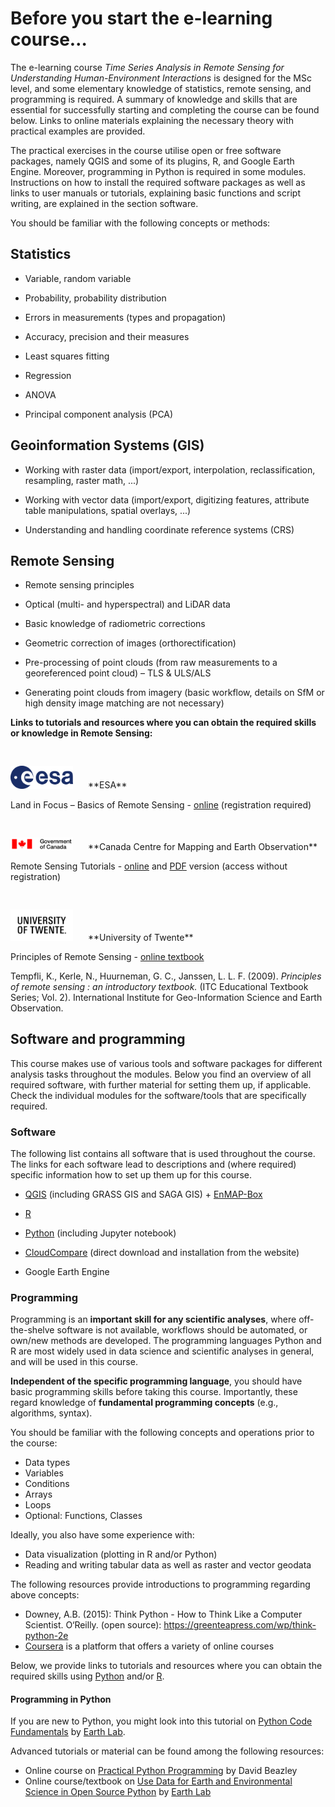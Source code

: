 # Before you start the e-learning course…

The e-learning course *Time Series Analysis in Remote Sensing for
Understanding Human-Environment Interactions* is designed for the MSc level,
and some elementary knowledge of statistics, remote sensing, and
programming is required. A summary of knowledge and skills that are essential
for successfully starting and completing the course can be found below. Links to
online materials explaining the necessary theory with practical examples are
provided.  

The practical exercises in the course utilise open or free software packages,
namely QGIS and some of its plugins, R, and Google Earth Engine. Moreover,
programming in Python is required in some modules. Instructions on how to install
the required software packages as well as links to user manuals or tutorials,
explaining basic functions and script writing, are explained in the section
software.

You should be familiar with the following concepts or methods:

## Statistics

* Variable, random variable

* Probability, probability distribution

* Errors in measurements (types and propagation)

* Accuracy, precision and their measures

* Least squares fitting

* Regression

* ANOVA

* Principal component analysis (PCA)

## Geoinformation Systems (GIS)

* Working with raster data (import/export, interpolation, reclassification, resampling, raster math, ...)

* Working with vector data (import/export, digitizing features, attribute table manipulations, spatial overlays, ...)

* Understanding and handling coordinate reference systems (CRS)


## Remote Sensing

* Remote sensing principles

* Optical (multi- and hyperspectral) and LiDAR data

* Basic knowledge of radiometric corrections

* Geometric correction of images (orthorectification)

* Pre-processing of point clouds (from raw measurements to a georeferenced point cloud) – TLS & ULS/ALS

* Generating point clouds from imagery (basic workflow, details on SfM or high density image matching are not necessary)



**Links to tutorials and resources where you can obtain the required skills or knowledge in Remote Sensing:**

<img src="media/logo_esa.png" alt="Logo" title="Logo - ESA" width="100" style="margin: 30px 20px 0px 0px;">
**ESA**

Land in Focus – Basics of Remote Sensing - [online](https://eo-college.org/courses/landinfocus/) (registration required)


<img src="media/logo_government_of_canada.png" alt="Logo" title="Logo - Government of Canada" width="100" style="margin: 30px 20px 0px 0px;">
**Canada Centre for Mapping and Earth Observation**

Remote Sensing Tutorials - [online](http://www.nrcan.gc.ca/earth-sciences/geomatics/satellite-imagery-air-photos/satellite-imagery-products/educational-resources/9309) and [PDF](https://www.nrcan.gc.ca/sites/www.nrcan.gc.ca/files/earthsciences/pdf/resource/tutor/fundam/pdf/fundamentals_e.pdf) version (access without registration)


<img src="media/logo_university_of_twente.png" alt="Logo" title="Logo - University of Twente" width="100" style="margin: 30px 20px 0px 0px;">
**University of Twente**

Principles of Remote Sensing - [online textbook](http://www.itc.nl/library/papers_2009/general/PrinciplesRemoteSensing.pdf)

Tempfli, K., Kerle, N., Huurneman, G. C., Janssen, L. L. F. (2009). _Principles of remote sensing : an introductory textbook._ (ITC Educational Textbook Series; Vol. 2). International Institute for Geo-Information Science and Earth Observation.

## Software and programming

This course makes use of various tools and software packages for different analysis tasks throughout the modules.
Below you find an overview of all required software, with further material for setting them up, if applicable.
Check the individual modules for the software/tools that are specifically required.

### Software
The following list contains all software that is used throughout the course.
The links for each software lead to descriptions and (where required) specific information how to set up them up for this course.

* [QGIS](../software/software_qgis.md) (including GRASS GIS and SAGA GIS) + [EnMAP-Box](../software/software_enmap_box.md)

* [R](../software/software_r_language.md)

* [Python](../software/software_python.md) (including Jupyter notebook)

* [CloudCompare](../software/software_cloudcompare.md) (direct download and installation from the website)

* Google Earth Engine


### Programming

Programming is an **important skill for any scientific analyses**, where off-the-shelve software is not available, workflows should be automated, or own/new methods are developed.
The programming languages Python and R are most widely used in data science and scientific analyses in general, and will be used in this course.

**Independent of the specific programming language**, you should have basic programming skills before taking this course.
Importantly, these regard knowledge of **fundamental programming concepts** (e.g., algorithms, syntax).

You should be familiar with the following concepts and operations prior to the course:

* Data types
* Variables
* Conditions
* Arrays
* Loops
* Optional: Functions, Classes

Ideally, you also have some experience with:

* Data visualization (plotting in R and/or Python)
* Reading and writing tabular data as well as raster and vector geodata

The following resources provide introductions to programming regarding above concepts:

* Downey, A.B. (2015): Think Python - How to Think Like a Computer Scientist. O‘Reilly. (open source): https://greenteapress.com/wp/think-python-2e
* [Coursera](https://www.coursera.org/) is a platform that offers a variety of online courses

Below, we provide links to tutorials and resources where you can obtain the required skills using [Python](#programming-in-python) and/or [R](#programming-in-r).


#### Programming in Python
If you are new to Python, you might look into this tutorial on [Python Code Fundamentals](https://www.earthdatascience.org/courses/intro-to-earth-data-science/python-code-fundamentals/) by [Earth Lab](https://www.earthdatascience.org/).

Advanced tutorials or material can be found among the following resources:
* Online course on [Practical Python Programming](https://dabeaz-course.github.io/practical-python/) by David Beazley
* Online course/textbook on [Use Data for Earth and Environmental Science in Open Source Python](https://www.earthdatascience.org/courses/use-data-open-source-python/) by [Earth Lab](https://www.earthdatascience.org/)
